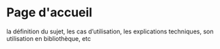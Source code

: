 # Page d'accueil 

 la définition du sujet, les cas d’utilisation, les explications techniques, son utilisation en bibliothèque, etc
